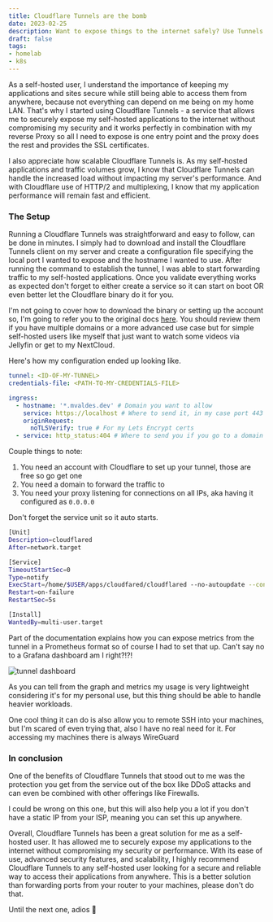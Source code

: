 ```yaml
---
title: Cloudflare Tunnels are the bomb
date: 2023-02-25
description: Want to expose things to the internet safely? Use Tunnels!
draft: false
tags: 
- homelab
- k8s
---
```


As a self-hosted user, I understand the importance of keeping my applications and sites secure while still being able to access them from anywhere, because not everything can depend on me being on my home LAN.
That's why I started using Cloudflare Tunnels - a service that allows me to securely expose my self-hosted applications to the internet without compromising my security and it works perfectly in combination with my reverse Proxy so all I need to expose is one entry point and the proxy does the rest and provides the SSL certificates.

I also appreciate how scalable Cloudflare Tunnels is. As my self-hosted applications and traffic volumes grow, I know that Cloudflare Tunnels can handle the increased load without impacting my server's performance. And with Cloudflare use of HTTP/2 and multiplexing, I know that my application performance will remain fast and efficient.

### The Setup

Running a Cloudflare Tunnels was straightforward and easy to follow, can be done in minutes. I simply had to download and install the Cloudflare Tunnels client on my server and create a configuration file specifying the local port I wanted to expose and the hostname I wanted to use.
After running the command to establish the tunnel, I was able to start forwarding traffic to my self-hosted applications. Once you validate everything works as expected don't forget to either create a service so it can start on boot OR even better let the Cloudflare binary do it for you.

I'm not going to cover how to download the binary or setting up the account so, I'm going to refer you to the original docs [here](https://developers.cloudflare.com/cloudflare-one/connections/connect-apps/install-and-setup/tunnel-guide/local/#set-up-a-tunnel-locally-cli-setup).
You should review them if you have multiple domains or a more advanced use case but for simple self-hosted users like myself that just want to watch some videos via Jellyfin or get to my NextCloud.

Here's how my configuration ended up looking like.

```yaml
tunnel: <ID-OF-MY-TUNNEL>
credentials-file: <PATH-TO-MY-CREDENTIALS-FILE>

ingress:
  - hostname: '*.mvaldes.dev' # Domain you want to allow
    service: https://localhost # Where to send it, in my case port 443 to my localhost which is where my proxy runs
    originRequest:
      noTLSVerify: true # For my Lets Encrypt certs
  - service: http_status:404 # Where to send you if you go to a domain that doesn't exist
```

Couple things to note:

1. You need an account with Cloudflare to set up your tunnel, those are free so go get one
2. You need a domain to forward the traffic to
3. You need your proxy listening for connections on all IPs, aka having it configured as `0.0.0.0`

Don't forget the service unit so it auto starts.

```bash
[Unit]
Description=cloudflared
After=network.target

[Service]
TimeoutStartSec=0
Type=notify
ExecStart=/home/$USER/apps/cloudfared/cloudflared --no-autoupdate --config /etc/cloudflared/config.yml --metrics 0.0.0.0:3001 tunnel run
Restart=on-failure
RestartSec=5s

[Install]
WantedBy=multi-user.target
```

Part of the documentation explains how you can expose metrics from the tunnel in a Prometheus format so of course I had to set that up.
Can't say no to a Grafana dashboard am I right?!?!

<img src="https://s3.mvaldes.dev/blog/cloudflare-tunnel.png" alt="tunnel dashboard" />

As you can tell from the graph and metrics my usage is very lightweight considering it's for my personal use, but this thing should be able to handle heavier workloads.

One cool thing it can do is also allow you to remote SSH into your machines, but I'm scared of even trying that, also I have no real need for it.
For accessing my machines there is always WireGuard

### In conclusion

One of the benefits of Cloudflare Tunnels that stood out to me was the protection you get from the service out of the box like DDoS attacks and can even be combined with other offerings like Firewalls.

I could be wrong on this one, but this will also help you a lot if you don't have a static IP from your ISP, meaning you can set this up anywhere.

Overall, Cloudflare Tunnels has been a great solution for me as a self-hosted user. It has allowed me to securely expose my applications to the internet without compromising my security or performance. With its ease of use, advanced security features, and scalability, I highly recommend Cloudflare Tunnels to any self-hosted user looking for a secure and reliable way to access their applications from anywhere.
This is a better solution than forwarding ports from your router to your machines, please don't do that.

Until the next one, adios 👋

